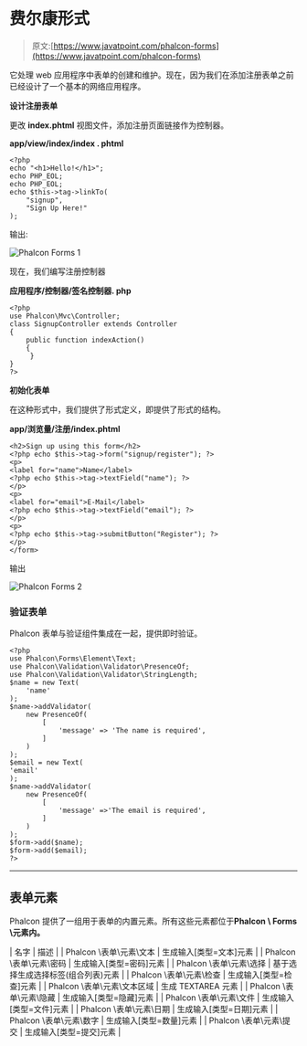 # 费尔康形式

> 原文:[https://www.javatpoint.com/phalcon-forms](https://www.javatpoint.com/phalcon-forms)

它处理 web 应用程序中表单的创建和维护。现在，因为我们在添加注册表单之前已经设计了一个基本的网络应用程序。

**设计注册表单**

更改 **index.phtml** 视图文件，添加注册页面链接作为控制器。

**app/view/index/index . phtml**

```
<?php
echo "<h1>Hello!</h1>";
echo PHP_EOL;
echo PHP_EOL;
echo $this->tag->linkTo(
    "signup",
    "Sign Up Here!"
);

```

输出:

![Phalcon Forms 1](../Images/70ac90e74488368e4b1c7f17e0969a91.png)

现在，我们编写注册控制器

**应用程序/控制器/签名控制器. php**

```
<?php
use Phalcon\Mvc\Controller;
class SignupController extends Controller
{
    public function indexAction() 
	{
	 }
}
?>

```

**初始化表单**

在这种形式中，我们提供了形式定义，即提供了形式的结构。

**app/浏览量/注册/index.phtml**

```
<h2>Sign up using this form</h2>
<?php echo $this->tag->form("signup/register"); ?>
<p>
<label for="name">Name</label>
<?php echo $this->tag->textField("name"); ?>
</p>
<p>
<label for="email">E-Mail</label>
<?php echo $this->tag->textField("email"); ?>
</p>
<p>
<?php echo $this->tag->submitButton("Register"); ?>
</p>
</form>

```

输出

![Phalcon Forms 2](../Images/e6a4dc39b9a1bf0322510be40798c4b8.png)

### 验证表单

Phalcon 表单与验证组件集成在一起，提供即时验证。

```
<?php
use Phalcon\Forms\Element\Text;
use Phalcon\Validation\Validator\PresenceOf;
use Phalcon\Validation\Validator\StringLength;
$name = new Text(
    'name'
);
$name->addValidator(
    new PresenceOf(
        [
            'message' => 'The name is required',
        ]
    )
);
$email = new Text(
'email'
);
$name->addValidator(
    new PresenceOf(
        [
            'message' =>'The email is required',
        ]
    )
);
$form->add($name);
$form->add($email);
?>

```

* * *

## 表单元素

Phalcon 提供了一组用于表单的内置元素。所有这些元素都位于**Phalcon \ Forms \元素内。**

| 名字 | 描述 |
| Phalcon \表单\元素\文本 | 生成输入[类型=文本]元素 |
| Phalcon \表单\元素\密码 | 生成输入[类型=密码]元素 |
| Phalcon \表单\元素\选择 | 基于选择生成选择标签(组合列表)元素 |
| Phalcon \表单\元素\检查 | 生成输入[类型=检查]元素 |
| Phalcon \表单\元素\文本区域 | 生成 TEXTAREA 元素 |
| Phalcon \表单\元素\隐藏 | 生成输入[类型=隐藏]元素 |
| Phalcon \表单\元素\文件 | 生成输入[类型=文件]元素 |
| Phalcon \表单\元素\日期 | 生成输入[类型=日期]元素 |
| Phalcon \表单\元素\数字 | 生成输入[类型=数量]元素 |
| Phalcon \表单\元素\提交 | 生成输入[类型=提交]元素 |